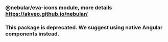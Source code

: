 ### @nebular/eva-icons module, more details https://akveo.github.io/nebular/

### This package is deprecated. We suggest using native Angular components instead.
